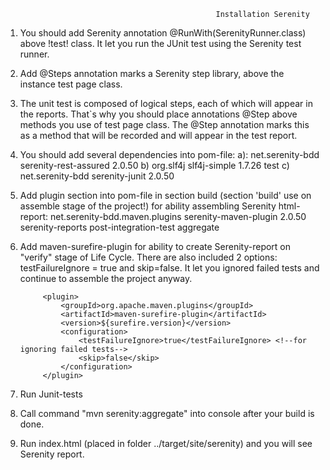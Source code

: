                                                    Installation Serenity

1. You should add Serenity annotation @RunWith(SerenityRunner.class) above !test! class.
   It let you run the JUnit test using the Serenity test runner.

2. Add @Steps annotation marks a Serenity step library, above the instance test page class.

3. The unit test is composed of logical steps, each of which will appear in the reports.
   That`s why you should place annotations @Step above  methods you use of test page class.
   The @Step annotation marks this as a method that will be recorded and will appear in the test report.

4. You should add several dependencies into pom-file:
   a)<!--for using Serenity-->:
        <dependency>
            <groupId>net.serenity-bdd</groupId>
            <artifactId>serenity-rest-assured</artifactId>
            <version>2.0.50</version>
        </dependency>
	b)<!--To enable default Serenity logging-->
        <dependency>
            <groupId>org.slf4j</groupId>
            <artifactId>slf4j-simple</artifactId>
            <version>1.7.26</version>
            <scope>test</scope>
        </dependency>
	c)<!--for SerenityRunner-->
	    <dependency>
            <groupId>net.serenity-bdd</groupId>
            <artifactId>serenity-junit</artifactId>
            <version>2.0.50</version>
		
5. Add plugin section into pom-file in section build (section 'build' use on assemble stage of the project!)
   for ability assembling Serenity html-report:
    <build>
        <plugins>
            <plugin>
                <groupId>net.serenity-bdd.maven.plugins</groupId>
                <artifactId>serenity-maven-plugin</artifactId>
                <version>2.0.50</version>
				  <executions>
                    <execution>
                        <id>serenity-reports</id>
                        <phase>post-integration-test</phase>
                        <goals>
                            <goal>aggregate</goal>
                        </goals>
                    </execution>
                </executions>
            </plugin>
        </plugins>
    </build>
	
6. Add maven-surefire-plugin for ability to create Serenity-report on "verify" stage of Life Cycle. There are also included 2 options: 
testFailureIgnore = true and skip=false. It let you ignored failed tests and continue to assemble the project anyway.

            <plugin>
                <groupId>org.apache.maven.plugins</groupId>
                <artifactId>maven-surefire-plugin</artifactId>
                <version>${surefire.version}</version>
                <configuration>
                    <testFailureIgnore>true</testFailureIgnore> <!--for ignoring failed tests-->
                    <skip>false</skip>
                </configuration>
            </plugin>
	
6. Run Junit-tests

7. Сall command "mvn serenity:aggregate" into console after your build is done.

8. Run index.html (placed in folder <project directory>../target/site/serenity) and you will see Serenity report.